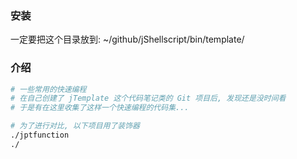 ### 安装
一定要把这个目录放到:
~/github/jShellscript/bin/template/

### 介绍
``` zsh
# 一些常用的快速编程
# 在自己创建了 jTemplate 这个代码笔记类的 Git 项目后, 发现还是没时间看
# 于是有在这里收集了这样一个快速编程的代码集...

# 为了进行对比, 以下项目用了装饰器
./jptfunction
./
```
